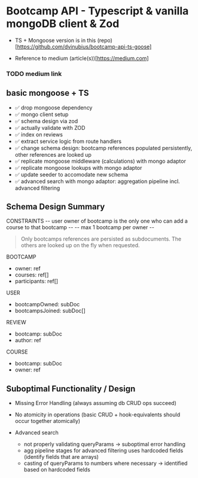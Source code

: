 # Bootcamp API - Typescript & vanilla mongoDB client & Zod

- TS + Mongoose version is in this (repo)[https://github.com/dvinubius/bootcamp-api-ts-goose]

- Reference to medium (article(s))[https://medium.com]

### TODO medium link

## basic mongoose + TS

- ✅ drop mongoose dependency
- ✅ mongo client setup
- ✅ schema design via zod
- ✅ actually validate with ZOD
- ✅ index on reviews
- ✅ extract service logic from route handlers
- ✅ change schema design: bootcamp references populated persistently, other references are looked up
- ✅ replicate mongoose middleware (calculations) with mongo adaptor
- ✅ replicate mongoose lookups with mongo adaptor
- ✅ update seeder to accomodate new schema
- ✅ advanced search with mongo adaptor: aggregation pipeline incl. advanced filtering

## Schema Design Summary

CONSTRAINTS
-- user owner of bootcamp is the only one who can add a course to that bootcamp --
-- max 1 bootcamp per owner --

> Only bootcamps references are persisted as subdocuments. The others are looked up on the fly when requested.

BOOTCAMP

- owner: ref
- courses: ref[]
- participants: ref[]

USER

- bootcampOwned: subDoc
- bootcampsJoined: subDoc[]

REVIEW

- bootcamp: subDoc
- author: ref

COURSE

- bootcamp: subDoc
- owner: ref

## Suboptimal Functionality / Design

- Missing Error Handling (always assuming db CRUD ops succeed)
- No atomicity in operations (basic CRUD + hook-equivalents should occur together atomically)

- Advanced search
  - not properly validating queryParams -> suboptimal error handling
  - agg pipeline stages for advanced filtering uses hardcoded fields (identify fields that are arrays)
  - casting of queryParams to numbers where necessary -> identified based on hardcoded fields
